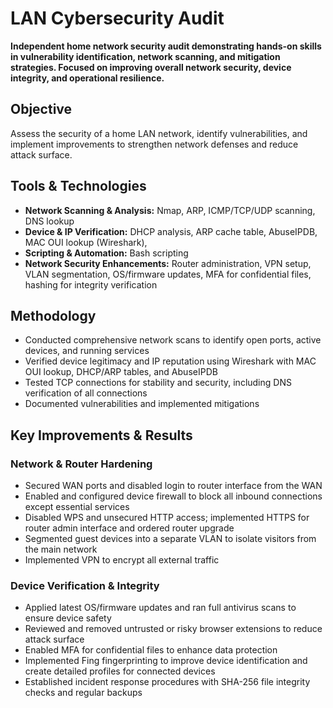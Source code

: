 # LAN Cybersecurity Audit

**Independent home network security audit demonstrating hands-on skills in vulnerability identification, network scanning, and mitigation strategies. Focused on improving overall network security, device integrity, and operational resilience.**

## Objective
Assess the security of a home LAN network, identify vulnerabilities, and implement improvements to strengthen network defenses and reduce attack surface.  

## Tools & Technologies
- **Network Scanning & Analysis:** Nmap, ARP, ICMP/TCP/UDP scanning, DNS lookup  
- **Device & IP Verification:** DHCP analysis, ARP cache table, AbuseIPDB, MAC OUI lookup (Wireshark), 
- **Scripting & Automation:** Bash scripting  
- **Network Security Enhancements:** Router administration, VPN setup, VLAN segmentation, OS/firmware updates, MFA for confidential files, hashing for integrity verification  

## Methodology
- Conducted comprehensive network scans to identify open ports, active devices, and running services  
- Verified device legitimacy and IP reputation using Wireshark with MAC OUI lookup, DHCP/ARP tables, and AbuseIPDB  
- Tested TCP connections for stability and security, including DNS verification of all connections  
- Documented vulnerabilities and implemented mitigations  

## Key Improvements & Results

### Network & Router Hardening
- Secured WAN ports and disabled login to router interface from the WAN  
- Enabled and configured device firewall to block all inbound connections except essential services
- Disabled WPS and unsecured HTTP access; implemented HTTPS for router admin interface and ordered router upgrade  
- Segmented guest devices into a separate VLAN to isolate visitors from the main network  
- Implemented VPN to encrypt all external traffic  

### Device Verification & Integrity
- Applied latest OS/firmware updates and ran full antivirus scans to ensure device safety 
- Reviewed and removed untrusted or risky browser extensions to reduce attack surface  
- Enabled MFA for confidential files to enhance data protection  
- Implemented Fing fingerprinting to improve device identification and create detailed profiles for connected devices  
- Established incident response procedures with SHA-256 file integrity checks and regular backups  



